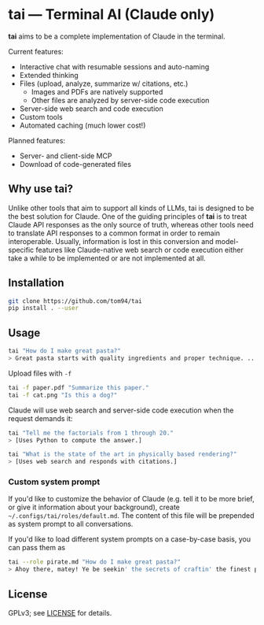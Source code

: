 # tai — Terminal AI (Claude only)

**tai** aims to be a complete implementation of Claude in the terminal.

Current features:
- Interactive chat with resumable sessions and auto-naming
- Extended thinking
- Files (upload, analyze, summarize w/ citations, etc.)
  - Images and PDFs are natively supported
  - Other files are analyzed by server-side code execution
- Server-side web search and code execution
- Custom tools
- Automated caching (much lower cost!)

Planned features:
- Server- and client-side MCP
- Download of code-generated files


## Why use tai?

Unlike other tools that aim to support all kinds of LLMs, tai is designed to be the best solution for Claude.
One of the guiding principles of **tai** is to treat Claude API responses as the only source of truth, whereas other tools need to translate
API responses to a common format in order to remain interoperable. Usually, information is lost in this conversion and model-specific
features like Claude-native web search or code execution either take a while to be implemented or are not implemented at all.

## Installation

```bash
git clone https://github.com/tom94/tai
pip install . --user
```

## Usage

```bash
tai "How do I make great pasta?"
> Great pasta starts with quality ingredients and proper technique. ...
```

Upload files with `-f`
```bash
tai -f paper.pdf "Summarize this paper."
tai -f cat.png "Is this a dog?"
```

Claude will use web search and server-side code execution when the request demands it:
```bash
tai "Tell me the factorials from 1 through 20."
> [Uses Python to compute the answer.]

tai "What is the state of the art in physically based rendering?"
> [Uses web search and responds with citations.]
```

### Custom system prompt

If you'd like to customize the behavior of Claude (e.g. tell it to be more brief, or give it information about your background), create `~/.configs/tai/roles/default.md`.
The content of this file will be prepended as system prompt to all conversations.

If you'd like to load different system prompts on a case-by-case basis, you can pass them as
```bash
tai --role pirate.md "How do I make great pasta?"
> Ahoy there, matey! Ye be seekin' the secrets of craftin' the finest pasta this side of the Mediterranean, eh? ...
```

## License

GPLv3; see [LICENSE](LICENSE.txt) for details.
